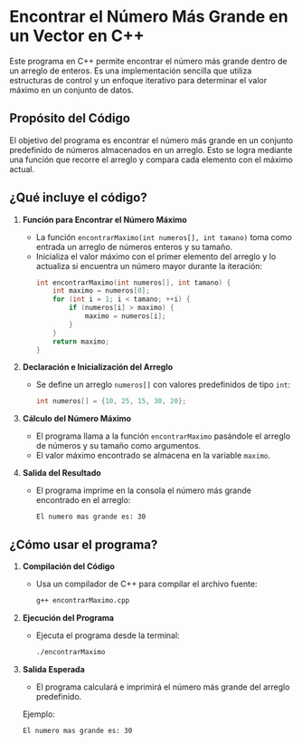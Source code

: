 # Encontrar el Número Más Grande en un Vector en C++

Este programa en C++ permite encontrar el número más grande dentro de un arreglo de enteros. Es una implementación sencilla que utiliza estructuras de control y un enfoque iterativo para determinar el valor máximo en un conjunto de datos.

## Propósito del Código

El objetivo del programa es encontrar el número más grande en un conjunto predefinido de números almacenados en un arreglo. Esto se logra mediante una función que recorre el arreglo y compara cada elemento con el máximo actual.

## ¿Qué incluye el código?

1. **Función para Encontrar el Número Máximo**
   - La función `encontrarMaximo(int numeros[], int tamano)` toma como entrada un arreglo de números enteros y su tamaño.
   - Inicializa el valor máximo con el primer elemento del arreglo y lo actualiza si encuentra un número mayor durante la iteración:
     ```cpp
     int encontrarMaximo(int numeros[], int tamano) {
         int maximo = numeros[0];
         for (int i = 1; i < tamano; ++i) {
             if (numeros[i] > maximo) {
                 maximo = numeros[i];
             }
         }
         return maximo;
     }
     ```

2. **Declaración e Inicialización del Arreglo**
   - Se define un arreglo `numeros[]` con valores predefinidos de tipo `int`:
     ```cpp
     int numeros[] = {10, 25, 15, 30, 20};
     ```

3. **Cálculo del Número Máximo**
   - El programa llama a la función `encontrarMaximo` pasándole el arreglo de números y su tamaño como argumentos.
   - El valor máximo encontrado se almacena en la variable `maximo`.

4. **Salida del Resultado**
   - El programa imprime en la consola el número más grande encontrado en el arreglo:
     ```plaintext
     El numero mas grande es: 30
     ```

## ¿Cómo usar el programa?

1. **Compilación del Código**
   - Usa un compilador de C++ para compilar el archivo fuente:
     ```bash
     g++ encontrarMaximo.cpp
     ```

2. **Ejecución del Programa**
   - Ejecuta el programa desde la terminal:
     ```bash
     ./encontrarMaximo
     ```

3. **Salida Esperada**
   - El programa calculará e imprimirá el número más grande del arreglo predefinido.

   Ejemplo:
   ```plaintext
   El numero mas grande es: 30
